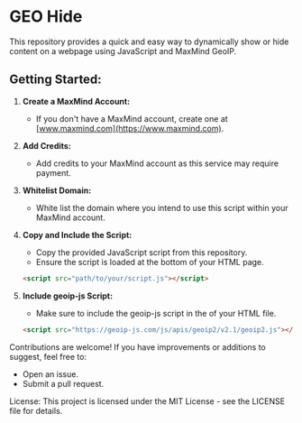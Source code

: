 # GEO Hide

This repository provides a quick and easy way to dynamically show or hide content on a webpage using JavaScript and MaxMind GeoIP.

## Getting Started:

1. **Create a MaxMind Account:**
	 - If you don't have a MaxMind account, create one at [www.maxmind.com](https://www.maxmind.com).

2. **Add Credits:**
	 - Add credits to your MaxMind account as this service may require payment.

3. **Whitelist Domain:**
	 - White list the domain where you intend to use this script within your MaxMind account.

4. **Copy and Include the Script:**
	 - Copy the provided JavaScript script from this repository.
	 - Ensure the script is loaded at the bottom of your HTML page.

	 ```html
	 <script src="path/to/your/script.js"></script>
	 ```

5. **Include geoip-js Script:**
	 - Make sure to include the geoip-js script in the <head> of your HTML file.

	```html
	<script src="https://geoip-js.com/js/apis/geoip2/v2.1/geoip2.js"></script>
	```

Contributions are welcome! If you have improvements or additions to suggest, feel free to:

- Open an issue.
- Submit a pull request.

License:
This project is licensed under the MIT License - see the LICENSE file for details.
